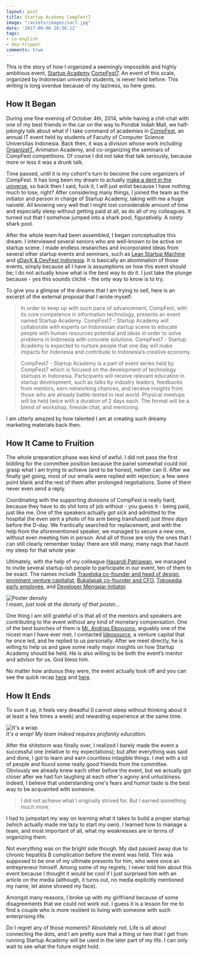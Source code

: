 ```yaml
---
layout: post
title: Startup Academy CompFest7
image: "/assets/images/sac7.jpg"
date: '2017-06-06 16:36:12'
tags:
- in-english
- day-tripper
comments: true
---
```


This is the story of how I organized a seemingly impossible and highly ambitious event, [Startup Academy](http://web.archive.org/web/20151110034935/http://compfest.web.id/event/startup-academy) [CompFest7](//id.wikipedia.org/wiki/CompFest). An event of this scale, organized by Indonesian university students, is never held before. This writing is long overdue because of my laziness, so here goes.

## How It Began

During one fine evening of October 4th, 2014, while having a chit-chat with one of my best friends in the car on the way to Pondok Indah Mall, we half-jokingly talk about what if I take command of academies in [CompFest](https://compfest.web.id), an annual IT event held by students of Faculty of Computer Science Universitas Indonesia. Back then, it was a division whose work including [OrganizeIT](https://app.compfest.web.id/event/grandlaunching), Animaton Academy, and co-organizing the seminars of CompFest competitions. Of course I did not take that talk seriously, because more or less it was a drunk talk.

Time passed, until it is my cohort's turn to become the core organizers of CompFest. It has long been my dream to actually [make a dent in the universe](http://www.macworld.com/article/1162827/steve_jobs_making_a_dent_in_the_universe.html), so back then I said, fuck it, I will just enlist because I have nothing much to lose, right? After considering many things, I joined the team as the initiator and person in charge of Startup Academy, taking with me a huge naiveté. All knowing very well that I might lost considerable amount of time and especially sleep without getting paid at all, as do all of my colleagues. It turned out that I somehow jumped into a shark pool, figuratively. A *nasty* shark pool.

After the whole team had been assembled, I began conceptualize this dream. I interviewed several seniors who are well-known to be active on startup scene. I made endless researches and incorporated ideas from several other startup events and seminars, such as [Lean Startup Machine](https://www.leanstartupmachine.com/) and [gDayX & DevFest Indonesia](https://sites.google.com/a/kibar.co.id/gdayx-devfest-indonesia/program/jakarta). It is basically an abomination of those events, simply because all I have is assumptions on how this event should be; I do not actually know what is the best way to do it. I just take the plunge because - yes this sounds cliché - the only way to know is to try.

To give you a glimpse of the dreams that I am trying to sell, here is an excerpt of the external proposal that I wrote myself:

> In order to keep up with such pace of advancement, CompFest, with its core competence in information technology, presents an event named Startup Academy. CompFest7 - Startup Academy will collaborate with experts on Indonesian startup scene to educate people with human resources potential and ideas in order to solve problems in Indonesia with concrete solutions. CompFest7 - Startup Academy is expected to nurture people that one day will make impacts for Indonesia and contribute to Indonesia’s creative economy.

> CompFest7 - Startup Academy is a part of event series held by CompFest7 which is focused on the development of technology startups in Indonesia. Participants will receive relevant education in startup development, such as talks by industry leaders, feedbacks from mentors, earn networking chances, and receive insights from those who are already battle-tested in real world. Physical meetups will be held twice with a duration of 2 days each. The format will be a blend of workshop, fireside chat, and mentoring.

I am utterly amazed by how talented I am at creating such dreamy marketing materials back then.

## How It Came to Fruition

The whole preparation phase was kind of awful. I did not pass the first bidding for the committee position because the panel somewhat could not grasp what I am trying to achieve (and to be honest, neither can I). After we finally get going, most of our emails were replied with rejection; a few were point blank and the rest of them after prolonged negotiations. Some of them never even send a reply.

Coordinating with the supporting divisions of CompFest is really hard, because they have to do shit tons of job without - you guess it - being paid, just like me. One of the speakers actually got sick and admitted to the hospital (he even sent a photo of his arm being transfused) just *three days* before the D-day. We frantically searched for replacement, and with the help from the aforementioned speaker, we managed to secure a new one, without even meeting him in person. And all of those are only the ones that I can still clearly remember today: there are still many, many nags that haunt my sleep for that whole year.

Ultimately, with the help of my colleague [Hasandi Patriawan](http://patriawans.com), we managed to invite several startup-ish people to participate in our event, ten of them to be exact. The names include [Traveloka co-founder and head of design](http://www.bintang.com/success/read/2849381/albert-zhang-berhenti-bekerja-demi-membangun-traveloka), [prominent venture capitalist](https://id.linkedin.com/in/dondihananto), [Bukalapak co-founder and CFO](https://id.linkedin.com/in/fajrinrasyid), [Tokopedia early employee](https://id.linkedin.com/in/trinugraha), and [Developer Mengajar initiator](https://id.linkedin.com/in/sidiqpermana).

![Poster density](/assets/images/poster-density.jpg)  
*I mean, just look at the density of that poster...*

One thing I am still grateful of is that all of the mentors and speakers are contributing to the event without any kind of monetary compensation. One of the best bunches of them is [Mr. Andrias Ekoyuono](https://id.linkedin.com/in/andrias98), arguably one of the nicest man I have ever met. I contacted [Ideosource](http://ideosource.com/), a venture capital that he once led, and he replied to us personally. After we meet directly, he is willing to help us and gave some really major insights on how Startup Academy should be held. He is also willing to be both the event’s mentor and advisor for us. God bless him.

No matter how arduous they were, the event actually took off and you can see the quick recap [here](https://web.archive.org/web/20151110035701/http://blog.compfest.web.id/meetup-i-startup-academy-gagal-itu-wajar/) and [here](https://web.archive.org/web/20151110035851/http://blog.compfest.web.id/meetup-ii-startup-academy/).

## How It Ends

To sum it up, it feels very dreadful (I cannot sleep without thinking about it at least a few times a week) and rewarding experience at the same time.

![It's a wrap](/assets/images/its-a-wrap.jpg)  
*It's a wrap! My team indeed requires profanity education.*

After the shitstorm was finally over, I realized I barely made the event a successful one (relative to my expectations); but after everything was said and done, I got to learn and earn countless intagible things. I met with a lot of people and found some really good friends from the committee. Obviously we already knew each other before the event, but we actually got closer after we had fun laughing at each other's agony and unluckiness. Indeed, I believe that understanding one's fears and humor taste is the best way to be acquainted with someone.

> I did not achieve what I originally strived for. But I earned something much more.

I had to jumpstart my way on learning what it takes to build a proper startup (which actually made me lazy to start my own). I learned how to manage a team, and most important of all, what my weaknesses are in terms of organizing them.

Not everything was on the bright side though. My dad passed away due to chronic hepatitis B complication before the event was held. This was supposed to be one of my ultimate presents for him, who were once an entrepreneur himself. Among some of my regrets, I never told him about this event because I thought it would be cool if I just surprised him with an article on the media (although, it turns out, no media explicitly mentioned my name, let alone showed my face).

Amongst many reasons, I broke up with my girlfriend because of some disagreements that we could not work out. I guess it is a lesson for me to find a couple who is more resilient to living with someone with such enterprising life.

Do I regret any of those moments? Absolutely not. Life is all about connecting the dots, and I am pretty sure that a thing or two that I get from running Startup Academy will be used in the later part of my life. I can only wait to see what the future might hold.